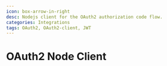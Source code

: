 ```yaml
---
icon: box-arrow-in-right
desc: Nodejs client for the OAuth2 authorization code flow.
categories: Integrations
tags: OAuth2, OAuth2-client, JWT
---
```

# OAuth2 Node Client
